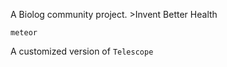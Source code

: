 A Biolog community project. >Invent Better Health

```
meteor
```

A customized  version of `Telescope`


